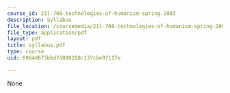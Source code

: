 ```yaml
---
course_id: 21l-708-technologies-of-humanism-spring-2003
description: Syllabus
file_location: /coursemedia/21l-708-technologies-of-humanism-spring-2003/6964d675bbd7d088288c137cbe97117e_syllabus.pdf
file_type: application/pdf
layout: pdf
title: syllabus.pdf
type: course
uid: 6964d675bbd7d088288c137cbe97117e

---
```

None